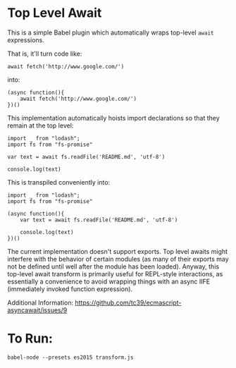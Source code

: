 # Top Level Await

This is a simple Babel plugin which automatically wraps top-level `await` expressions.

That is, it'll turn code like:

	await fetch('http://www.google.com/')

into:

	(async function(){
		await fetch('http://www.google.com/')
	})()

This implementation automatically hoists import declarations so that they remain at the top level:

	import _ from "lodash";
	import fs from "fs-promise"

	var text = await fs.readFile('README.md', 'utf-8')

	console.log(text)

This is transpiled conveniently into:

	import _ from "lodash";
	import fs from "fs-promise"

	(async function(){
		var text = await fs.readFile('README.md', 'utf-8')

		console.log(text)
	})()


The current implementation doesn't support exports. Top level awaits might interfere with the behavior of certain modules (as many of their exports may not be defined until well after the module has been loaded). Anyway, this top-level await transform is primarily useful for REPL-style interactions, as essentially a convenience to avoid wrapping things with an async IIFE (immediately invoked function expression).


Additional Information: https://github.com/tc39/ecmascript-asyncawait/issues/9

# To Run:

	babel-node --presets es2015 transform.js
